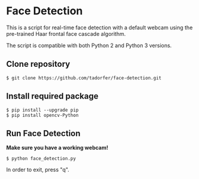 # Face Detection

This is a script for real-time face detection with a default webcam using the pre-trained Haar frontal face cascade algorithm.

The script is compatible with both Python 2 and Python 3 versions.


## Clone repository

```
$ git clone https://github.com/tadorfer/face-detection.git
```


## Install required package

```
$ pip install --upgrade pip
$ pip install opencv-Python
```


## Run Face Detection

**Make sure you have a working webcam!**

```
$ python face_detection.py
```

In order to exit, press "q".